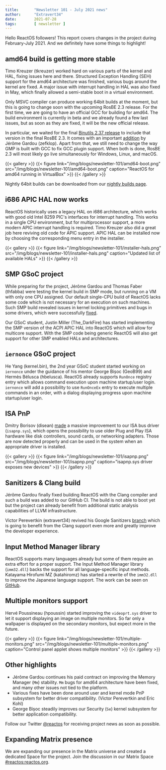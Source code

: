 ```yaml
---
title:       "Newsletter 101 - July 2021 news"
author:      "Extravert34"
date:        2021-07-28
tags:        [ newsletter ]
---
```


Hello ReactOS followers! This report covers changes in the project during February-July 2021.
And we definitely have some things to highlight!

## amd64 build is getting more stable
Timo Kreuzer (tkreuzer) worked hard on various parts of the kernel and HAL, fixing issues here and there.
Structured Exception Handling (SEH) support for the amd64 architecture was finished, various bugs around the kernel are fixed.
A major issue with interrupt handling in HAL was also fixed in May, which finally allowed a semi-stable boot in a virtual environment.

Only MSVC compiler can produce working 64bit builds at the moment, but this is going to change soon with the upcoming RosBE 2.3
release.
For the first time, we are going to have an official GCC for building for amd64.
The build environment is currently in beta and we already found a few last issues, but as soon as they are fixed, it will be the new official release.

In particular, we waited for the final [Binutils 2.37 release](https://sourceware.org/pipermail/binutils/2021-July/117384.html) to include that version in the final RosBE 2.3.
It comes with an important [addition](https://sourceware.org/git/?p=binutils-gdb.git;a=commitdiff;h=d039200a7ee8ac170afbdc3b987af553c07fb6a3) by Jérôme Gardou (zefklop). Apart from that, we still need to change the way GMP is built with GCC to fix GCC plugin support.
When both is done, RosBE 2.3 will most likely go live simultaneously for Windows, Linux, and macOS.

{{< gallery >}}
{{< figure link="/img/blogs/newsletter-101/amd64-boot.png" src="/img/blogs/newsletter-101/amd64-boot.png" caption="ReactOS for amd64 running in VirtualBox" >}}
{{< /gallery >}}

Nightly 64bit builds can be downloaded from our [nightly builds page](/getbuilds).

## i686 APIC HAL now works
ReactOS historically uses a legacy HAL on i686 architecture, which works with good old Intel 8259 PIC's interfaces for interrupt handling.
This works in a single CPU environment, but for multiprocessor support, a more modern APIC interrupt handling is required.
Timo Kreuzer also did a great job here reviving old code for APIC support.
APIC HAL can be installed now by choosing the corresponding menu entry in the installer.

{{< gallery >}}
{{< figure link="/img/blogs/newsletter-101/installer-hals.png" src="/img/blogs/newsletter-101/installer-hals.png" caption="Updated list of available HALs" >}}
{{< /gallery >}}

## SMP GSoC project
While preparing for the project, Jérôme Gardou and Thomas Faber (thfabba) were testing the kernel build in SMP mode,
but running on a VM with only one CPU assigned.
Our default single-CPU build of ReactOS lacks some code which is not necessary for an
execution on such machines.
Such SMP build revealed issues in kernel locking primitives and bugs in some drivers, which
were successfully [fixed](https://github.com/reactos/reactos/pull/3672).

Our GSoC student, Justin Miller (The_DarkFire) has started implementing the SMP version of the ACPI APIC HAL into ReactOS
which will allow for multicore support.
With the SMP code being generic ReactOS will also get support for other SMP enabled HALs and architectures.

## `iernonce` GSoC project
He Yang (kernel.bin), the 2nd year GSoC student started working on `iernonce` under the guidance of his mentor George Bișoc (GeoB99) and Hermès Bélusca (hbelusca).
ReactOS already supports `RunOnce` registry entry which allows command execution upon machine startup/user login.
`iernonce` will add a possibility to use `RunOnceEx` entry to execute multiple commands in an order, with a dialog displaying progress upon machine startup/user login.

## ISA PnP
Dmitry Borisov (disean) [made](https://github.com/reactos/reactos/pull/3467) a massive improvement to our ISA bus driver (`isapnp.sys`),
which opens the possibility to use older Plug and Play ISA hardware like disk controllers, sound cards, or networking adapters.
Those are now detected properly and can be used in the system when an appropriate driver is installed.

{{< gallery >}}
{{< figure link="/img/blogs/newsletter-101/isapnp.png" src="/img/blogs/newsletter-101/isapnp.png" caption="isapnp.sys driver exposes new devices" >}}
{{< /gallery >}}

## Sanitizers & Clang build
Jérôme Gardou finally fixed building ReactOS with the Clang compiler and such a build was added to our GitHub CI.
The build is not able to boot yet but the project can already benefit from additional static analysis capabilities of LLVM infrastructure.

Victor Perevertkin (extravert34) revived his Google Sanitizers [branch](https://github.com/reactos/reactos/pull/2527) which is going to benefit
from the Clang support even more and greatly improve the developer experience.

## Input Method Manager library
ReactOS supports many languages already but some of them require an extra effort for a proper support.
The Input Method Manager library (`imm32.dll`) backs the support for all language-specific input methods.
Katayama Hirofumi MZ (katahiromz) has started a rewrite of the `imm32.dll` to improve the Japanese language support.
The work can be seen on [GitHub](https://github.com/reactos/reactos/commits/master/dll/win32/imm32/).

## Multiple monitors support
Hervé Poussineau (hpoussin) started improving the `videoprt.sys` driver to let it support displaying an image on multiple monitors.
So far only a wallpaper is displayed on the secondary monitors, but expect more in the future.

{{< gallery >}}
{{< figure link="/img/blogs/newsletter-101/multiple-monitors.png" src="/img/blogs/newsletter-101/multiple-monitors.png" caption="Control panel applet shows multiple monitors" >}}
{{< /gallery >}}

## Other highlights

- Jérôme Gardou continues his paid contract on improving the Memory Manager (`Mm`) stability. `Mm` bugs for amd64 architecture have been fixed, and many other issues not tied to the platform.
- Various fixes have been done around user and kernel mode PnP subsystem for better driver compatibility. (Victor Perevertkin and Eric Kohl)
- George Bișoc steadily improves our Security (`Se`) kernel subsystem for better application compatibility.


Follow our Twitter [@reactos](https://twitter.com/reactos) for receiving project news as soon as possible.

## Expanding Matrix presence

We are expanding our presence in the Matrix universe and created a dedicated Space for the project. Join the discussion in our Matrix Space [#reactos:reactos.org](https://matrix.to/#/#reactos:reactos.org?via=reactos.org).
